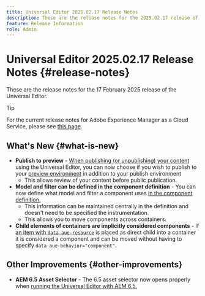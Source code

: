 ```yaml
---
title: Universal Editor 2025.02.17 Release Notes
description: These are the release notes for the 2025.02.17 release of the Universal Editor.
feature: Release Information
role: Admin
---
```


# Universal Editor 2025.02.17 Release Notes {#release-notes}

These are the release notes for the 17 February 2025 release of the Universal Editor.

>[!TIP]
>
>For the current release notes for Adobe Experience Manager as a Cloud Service, please see [this page](/help/release-notes/release-notes-cloud/release-notes-current.md).

## What's New {#what-is-new}

* **Publish to preview** - [When publishing (or unpublishing) your content](/help/sites-cloud/authoring/universal-editor/publishing.md) using the Universal Editor, you can now choose if you wish to publish to your [preview environment](/help/sites-cloud/authoring/sites-console/previewing-content.md) in addition to your publish environment
  * This allows review of your content before public publication.
* **Model and filter can be defined in the component definition** - You can now define what model and filter a component uses [in the component definition.](/help/implementing/universal-editor/component-definition.md#template)
  * This information can be maintained centrally in the definition and doesn't need to be specified the instrumentation.
  * This allows you to move components across containers.
* **Child elements of containers are implicitly considered components** - If [an item with `data-aue-resource`](/help/implementing/universal-editor/attributes-types.md#data-properties) is placed as direct child into a container it is considered a component and can be moved without having to specify `data-aue-behavior="component"`.

## Other Improvements {#other-improvements}

* **AEM 6.5 Asset Selector** - The 6.5 asset selector now opens properly when [running the Universal Editor with AEM 6.5.](https://experienceleague.adobe.com/en/docs/experience-manager-65/content/implementing/developing/headless/universal-editor/introduction)
